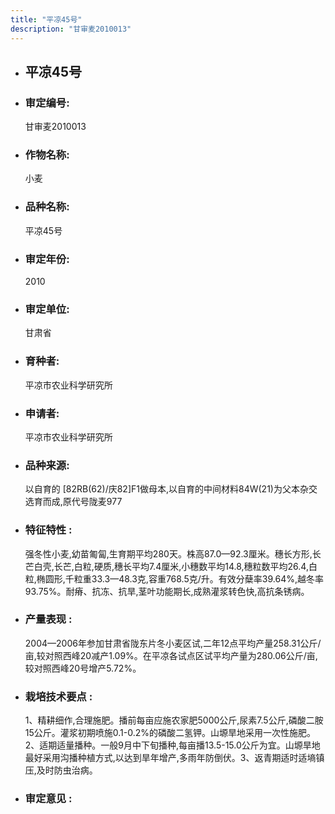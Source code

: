 ```yaml
---
title: "平凉45号"
description: "甘审麦2010013"
---
```

* ## 平凉45号
* ###  审定编号:  
   甘审麦2010013

*  ### 作物名称:  
   小麦

*   ###  品种名称: 
    平凉45号

*   ### 审定年份: 
    2010

*   ### 审定单位:  
    甘肃省

*   ### 育种者:  
    平凉市农业科学研究所

*   ### 申请者:  
    平凉市农业科学研究所

*   ### 品种来源:  
    以自育的 [82RB(62)/庆82]F1做母本,以自育的中间材料84W(21)为父本杂交选育而成,原代号陇麦977

*   ### 特征特性 : 
    强冬性小麦,幼苗匍匐,生育期平均280天。株高87.0—92.3厘米。穗长方形,长芒白壳,长芒,白粒,硬质,穗长平均7.4厘米,小穗数平均14.8,穗粒数平均26.4,白粒,椭圆形,千粒重33.3—48.3克,容重768.5克/升。有效分蘖率39.64%,越冬率93.75%。耐瘠、抗冻、抗旱,茎叶功能期长,成熟灌浆转色快,高抗条锈病。

*   ### 产量表现 : 
    2004—2006年参加甘肃省陇东片冬小麦区试,二年12点平均产量258.31公斤/亩,较对照西峰20减产1.09%。在平凉各试点区试平均产量为280.06公斤/亩,较对照西峰20号增产5.72%。

*   ### 栽培技术要点 : 
    1、精耕细作,合理施肥。播前每亩应施农家肥5000公斤,尿素7.5公斤,磷酸二胺15公斤。灌浆初期喷施0.1-0.2%的磷酸二氢钾。山塬旱地采用一次性施肥。2、适期适量播种。一般9月中下旬播种,每亩播13.5-15.0公斤为宜。山塬旱地最好采用沟播种植方式,以达到旱年增产,多雨年防倒伏。3、返青期适时适墒镇压,及时防虫治病。          

*   ### 审定意见 : 
    
